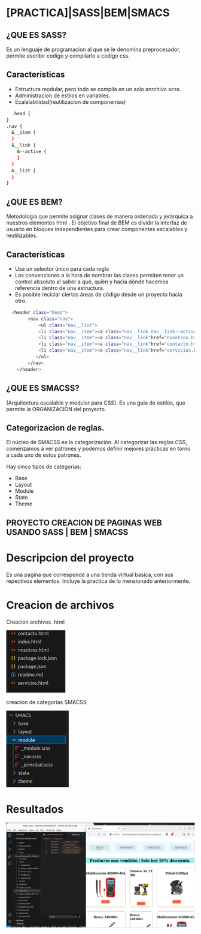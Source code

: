 # [PRACTICA]|SASS|BEM|SMACS

## ¿QUE  ES SASS?
Es un lenguaje de programacion al que se le denomina preprocesador, permite escribir codigo y compilarlo a codigo css.
## Características

 - Estructura modular, pero todo se compila en un solo anrchivo scss.
 - Administracion de estilos en variables.
 - Ecalalabilidad(reutilizacion de componentes)
```bash
  .head {
}
.nav {
  &__item {
  }
  &__link {
    &--active {
    }
  }
  &__list {
  }
}
```

## ¿QUE ES BEM?
Metodologia que permite asignar clases de manera ordenada y jerárquica a nuestros elementos html .
El objetivo final de BEM es dividir la interfaz de usuario en bloques independientes para crear componentes escalables y reutilizables. 

## Características
 - Usa un selector único para cada regla
 - Las convenciones a la hora de nombrar las clases permiten tener un control absoluto al saber a qué, quién y hacia dónde hacemos referencia dentro de una estructura.
 - Es posible reciclar ciertas áreas de código desde un proyecto hacia otro.
 
```bash
  <header class="head">
        <nav class="nav">
            <ul class="nav__list">
            <li class="nav__item"><a class="nav__link nav__link--active" href="index.html">INICIO</a></li>
            <li class="nav__item"><a class="nav__link"href="nosotros.html">NOSOTROS</a></li>
            <li class="nav__item"><a class="nav__link"href="contacto.html">CONTACTO</a></li>
            <li class="nav__item"><a class="nav__link"href="servicios.html">SERVICIOS</a></li>
           </ul>
        </nav>
    </header>
```

## ¿QUE ES SMACSS?
(Arquitectura escalable y modular para CSS). Es una guia de estilos, que permite la ORGANIZACION del proyecto.
## Categorizacion de reglas.
El núcleo de SMACSS es la categorización. Al categorizar las reglas CSS, comenzamos a ver patrones y podemos definir mejores prácticas en torno a cada uno de estos patrones.

Hay cinco tipos de categorías:

- Base
- Layout
- Module
- State
- Theme


## PROYECTO CREACION DE PAGINAS WEB USANDO SASS | BEM | SMACSS

# Descripcion del proyecto
Es una pagina que corresponde  a una tienda virtual basica, con sus repectivos elementos.
Incluye la practica de lo mensionado anteriormente.


# Creacion de archivos


Creacion archivos .html

![alt text](<Captura desde 2024-04-29 12-44-27.png>)

creacion de categorias SMACSS

![alt text](image-1.png)

# Resultados

![alt text](<Captura desde 2024-04-29 13-05-52.png>)